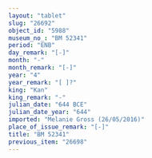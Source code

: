 ```yaml
---
layout: "tablet"
slug: "26692"
object_id: "5988"
museum_no_: "BM 52341"
period: "ENB"
day_remark: "[-]"
month: "-"
month_remark: "[-]"
year: "4"
year_remark: "[ ]?"
king: "Kan"
king_remark: "-"
julian_date: "644 BCE"
julian_date_year: "644"
imported: "Melanie Gross (26/05/2016)"
place_of_issue_remark: "[-]"
title: "BM 52341"
previous_item: "26698"
---
```

